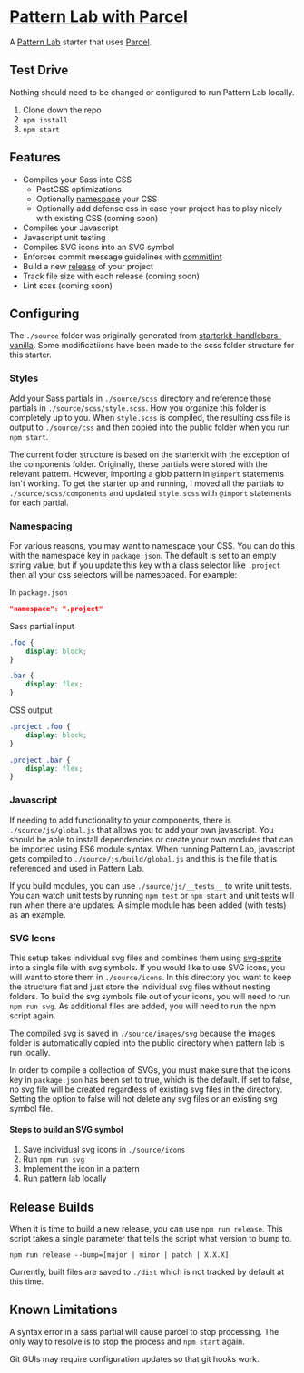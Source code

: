 # [Pattern Lab with Parcel](https://github.com/webtoast/patternlab-parcel)

A [Pattern Lab](https://patternlab.io) starter that uses [Parcel](https://parceljs.org).

## Test Drive

Nothing should need to be changed or configured to run Pattern Lab locally.

1. Clone down the repo
2. `npm install`
3. `npm start`

## Features

* Compiles your Sass into CSS
  * PostCSS optimizations
  * Optionally [namespace](#namespacing) your CSS
  * Optionally add defense css in case your project has to play nicely with existing CSS (coming soon)
* Compiles your Javascript
* Javascript unit testing
* Compiles SVG icons into an SVG symbol
* Enforces commit message guidelines with [commitlint](https://commitlint.js.org/#/)
* Build a new [release](#release-builds) of your project
* Track file size with each release (coming soon)
* Lint scss (coming soon)

## Configuring

The `./source` folder was originally generated from [starterkit-handlebars-vanilla](https://github.com/pattern-lab/starterkit-handlebars-vanilla). Some modificatiions have been made to the scss folder structure for this starter.

### Styles

Add your Sass partials in `./source/scss` directory and reference those partials in `./source/scss/style.scss`. How you organize this folder is completely up to you. When `style.scss` is compiled, the resulting css file is output to `./source/css` and then copied into the public folder when you run `npm start`.

The current folder structure is based on the starterkit with the exception of the components folder. Originally, these partials were stored with the relevant pattern. However, importing a glob pattern in `@import` statements isn't working. To get the starter up and running, I moved all the partials to `./source/scss/components` and updated `style.scss` with `@import` statements for each partial.

### Namespacing

For various reasons, you may want to namespace your CSS. You can do this with the namespace key in `package.json`. The default is set to an empty string value, but if you update this key with a class selector like `.project` then all your css selectors will be namespaced. For example:

In `package.json`
```json
"namespace": ".project"
```

Sass partial input
```css
.foo {
    display: block;
}

.bar {
    display: flex;
}
```

CSS output
```css
.project .foo {
    display: block;
}

.project .bar {
    display: flex;
}
```

### Javascript

If needing to add functionality to your components, there is `./source/js/global.js` that allows you to add your own javascript. You should be able to install dependencies or create your own modules that can be imported using ES6 module syntax. When running Pattern Lab, javascript gets compiled to `./source/js/build/global.js` and this is the file that is referenced and used in Pattern Lab.

If you build modules, you can use `./source/js/__tests__` to write unit tests. You can watch unit tests by running `npm test` or `npm start` and unit tests will run when there are updates. A simple module has been added (with tests) as an example.

### SVG Icons

This setup takes individual svg files and combines them using [svg-sprite](https://github.com/svg-sprite/svg-sprite) into a single file with svg symbols. If you would like to use SVG icons, you will want to store them in `./source/icons`. In this directory you want to keep the structure flat and just store the individual svg files without nesting folders. To build the svg symbols file out of your icons, you will need to run `npm run svg`. As additional files are added, you will need to run the npm script again.

The compiled svg is saved in `./source/images/svg` because the images folder is automatically copied into the public directory when pattern lab is run locally.

In order to compile a collection of SVGs, you must make sure that the icons key in `package.json` has been set to true, which is the default. If set to false, no svg file will be created regardless of existing svg files in the directory. Setting the option to false will not delete any svg files or an existing svg symbol file.

#### Steps to build an SVG symbol

1. Save individual svg icons in `./source/icons`
2. Run `npm run svg`
3. Implement the icon in a pattern
4. Run pattern lab locally

## Release Builds

When it is time to build a new release, you can use `npm run release`. This script takes a single parameter that tells the script what version to bump to.

`npm run release --bump=[major | minor | patch | X.X.X]`

Currently, built files are saved to `./dist` which is not tracked by default at this time.

## Known Limitations

A syntax error in a sass partial will cause parcel to stop processing. The only way to resolve is to stop the process and `npm start` again.

Git GUIs may require configuration updates so that git hooks work.
